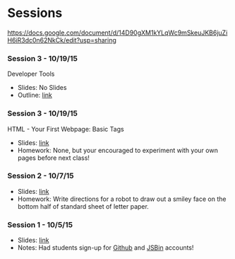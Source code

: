 # Sessions
https://docs.google.com/document/d/14D90gXM1kYLqWc9mSkeuJKB6juZiH6iR3dc0n62NkCk/edit?usp=sharing
### Session 3 - 10/19/15
Developer Tools

- Slides: No Slides
- Outline: [link](https://docs.google.com/document/d/14D90gXM1kYLqWc9mSkeuJKB6juZiH6iR3dc0n62NkCk/edit?usp=sharing)

### Session 3 - 10/19/15
HTML - Your First Webpage: Basic Tags

- Slides: [link](https://docs.google.com/presentation/d/1D0GY8XNuDX4X8ulAKQXft8lp8DRfbynBaP6bAyIg2z8/edit?usp=sharing)
- Homework: None, but your encouraged to experiment with your own pages before next class!

### Session 2 - 10/7/15

- Slides: [link](https://docs.google.com/presentation/d/1Bd8Mf-73CsYeZ0RoAJK8cFGZfYImRyHK_CL1nCv7DV0/edit)
- Homework: Write directions for a robot to draw out a smiley face on the bottom half of standard sheet of letter paper.

### Session 1 - 10/5/15

- Slides: [link](https://docs.google.com/presentation/d/1s_aEoJJpPpelKYorV6NHgUR1epEHPsl6at5reUI1WgE/edit)
- Notes: Had students sign-up for [Github](http://github.com) and [JSBin](http://jsbin.com) accounts!
